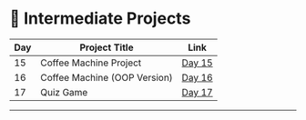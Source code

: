 # 📅 Intermediate Projects

| Day | Project Title                   | Link                                   |
|-----|---------------------------------|----------------------------------------|
| 15  | Coffee Machine Project          | [Day 15](Intermediate/d15/README.md)   |
| 16  | Coffee Machine (OOP Version)    | [Day 16](Intermediate/d16/README.md)   |
| 17  | Quiz Game                       | [Day 17](Intermediate/d17/README.md)   |



---